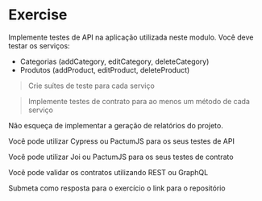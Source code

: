 # Exercise

Implemente testes de API na aplicação utilizada neste modulo. Você deve testar os serviços:  
- Categorias (addCategory, editCategory, deleteCategory)
- Produtos (addProduct, editProduct, deleteProduct) 

> Crie suítes de teste para cada serviço

> Implemente testes de contrato para ao menos um método de cada serviço


<p> Não esqueça de implementar a geração de relatórios do projeto. 

Você pode utilizar Cypress ou PactumJS para os seus testes de API 

Você pode utilizar Joi ou PactumJS para os seus testes de contrato 

Você pode validar os contratos utilizando REST ou GraphQL 

Submeta como resposta para o exercício o link para o repositório <p>